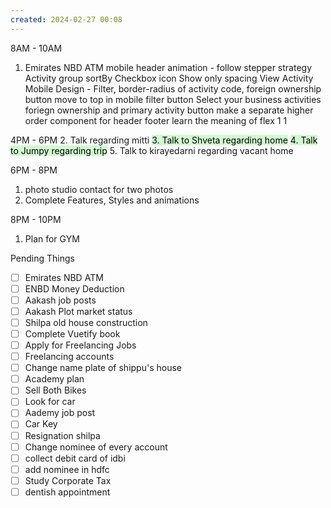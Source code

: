 ```yaml
---
created: 2024-02-27 00:08
---
```

8AM - 10AM

1. Emirates NBD ATM 
		mobile header animation - follow stepper strategy
		 Activity group sortBy
		 Checkbox icon
		 Show only spacing
		 View Activity Mobile Design - Filter, border-radius of activity code, foreign ownership button move to top in mobile
filter button
Select your business activities foriegn ownership and primary activity button
make a separate higher order component for header footer
learn the meaning of flex 1 1 
		 
		 
		 

4PM - 6PM 
2. Talk regarding mitti
<mark style="background: #BBFABBA6;">3. Talk to Shveta regarding home</mark>
<mark style="background: #BBFABBA6;">4. Talk to Jumpy regarding trip</mark>
5. Talk to kirayedarni regarding vacant home

6PM - 8PM 
1. photo studio contact for two photos
2. Complete Features, Styles and animations

8PM - 10PM 
1. Plan for GYM

Pending Things

 - [ ] Emirates NBD ATM 
 - [ ] ENBD Money Deduction
- [ ] Aakash job posts
- [ ] Aakash Plot market status
- [ ] Shilpa old house construction
- [ ] Complete Vuetify book
- [ ] Apply for Freelancing Jobs
- [ ] Freelancing accounts
- [ ] Change name plate of shippu's house 
- [ ] Academy plan 
- [ ] Sell Both Bikes
- [ ] Look for car
- [ ] Aademy job post
- [ ] Car Key 
- [ ] Resignation shilpa
- [ ] Change nominee of every account
- [ ] collect debit card of idbi
- [ ] add nominee in hdfc 
- [ ] Study Corporate Tax
- [ ] dentish appointment 